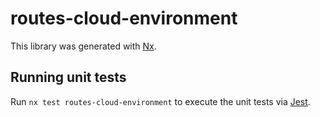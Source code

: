 # routes-cloud-environment

This library was generated with [Nx](https://nx.dev).

## Running unit tests

Run `nx test routes-cloud-environment` to execute the unit tests via [Jest](https://jestjs.io).
